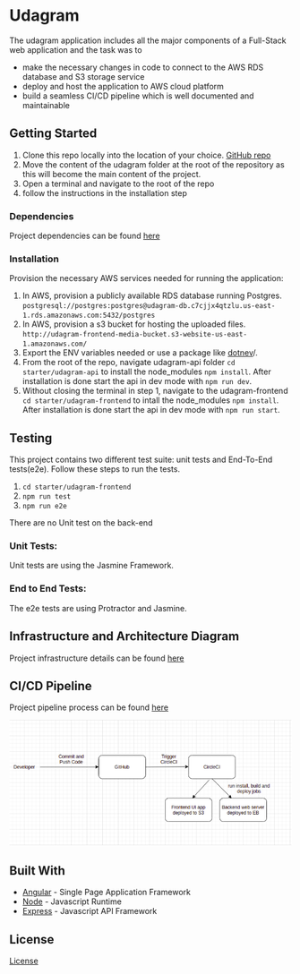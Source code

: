 # Udagram

The udagram application includes all the major components of a Full-Stack web application and the task was to
* make the necessary changes in code to connect to the AWS RDS database and S3 storage service
* deploy and host the application to AWS cloud platform
* build a seamless CI/CD pipeline which is well documented and maintainable

## Getting Started

1. Clone this repo locally into the location of your choice. [GitHub repo](https://github.com/udacity/nd0067-c4-deployment-process-project-starter) 
1. Move the content of the udagram folder at the root of the repository as this will become the main content of the project.
1. Open a terminal and navigate to the root of the repo
1. follow the instructions in the installation step

### Dependencies
Project dependencies can be found [here](./docs/APP_DEPENDENCIES.md)

### Installation

Provision the necessary AWS services needed for running the application:

1. In AWS, provision a publicly available RDS database running Postgres. `postgresql://postgres:postgres@udagram-db.c7cjjx4qtzlu.us-east-1.rds.amazonaws.com:5432/postgres`
1. In AWS, provision a s3 bucket for hosting the uploaded files. `http://udagram-frontend-media-bucket.s3-website-us-east-1.amazonaws.com/`
1. Export the ENV variables needed or use a package like [dotnev](https://www.npmjs.com/package/dotenv)/.
1. From the root of the repo, navigate udagram-api folder `cd starter/udagram-api` to install the node_modules `npm install`. After installation is done start the api in dev mode with `npm run dev`.
1. Without closing the terminal in step 1, navigate to the udagram-frontend `cd starter/udagram-frontend` to intall the node_modules `npm install`. After installation is done start the api in dev mode with `npm run start`.

## Testing

This project contains two different test suite: unit tests and End-To-End tests(e2e). Follow these steps to run the tests.

1. `cd starter/udagram-frontend`
1. `npm run test`
1. `npm run e2e`

There are no Unit test on the back-end

### Unit Tests:

Unit tests are using the Jasmine Framework.

### End to End Tests:

The e2e tests are using Protractor and Jasmine.

## Infrastructure and Architecture Diagram
Project infrastructure details can be found [here](./docs/INFRASTRUCTURE.md)

## CI/CD Pipeline
Project pipeline process can be found [here](./docs/PIPELINE_PROCESS.md)

![Pipeline](./screenshots/pipeline.png)

## Built With

- [Angular](https://angular.io/) - Single Page Application Framework
- [Node](https://nodejs.org) - Javascript Runtime
- [Express](https://expressjs.com/) - Javascript API Framework

## License

[License](LICENSE.txt)